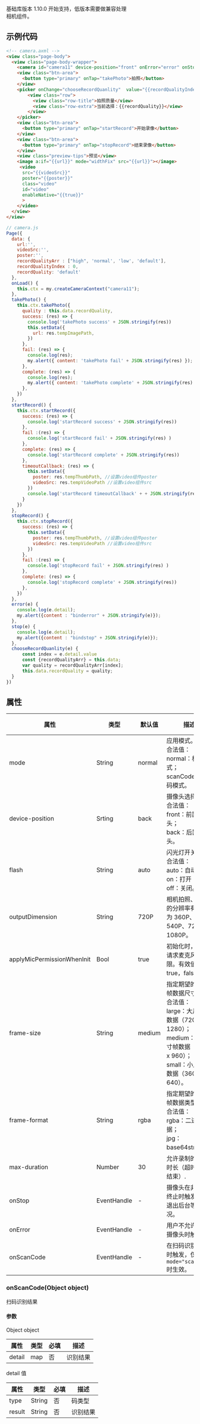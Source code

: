 基础库版本 1.10.0 开始支持，低版本需要做兼容处理<br />相机组件。

## 示例代码
```html
<!-- camera.axml -->
<view class="page-body">
  <view class="page-body-wrapper">
    <camera id="camera11" device-position="front" onError="error" onStop="stop" flash="off"  style="width: 100%; height: 300px;"></camera>
    <view class="btn-area">
      <button type="primary" onTap="takePhoto">拍照</button>
    </view>
    <picker onChange="chooseRecordQuanlity"  value="{{recordQualityIndex}}" range="{{recordQualityArr}}" >
        <view class="row">
          <view class="row-title">拍照质量</view>
          <view class="row-extra">当前选择：{{recordQuality}}</view>
        </view>
    </picker>
    <view class="btn-area">
      <button type="primary" onTap="startRecord">开始录像</button>
    </view>
    <view class="btn-area">
      <button type="primary" onTap="stopRecord">结束录像</button>
    </view>
    <view class="preview-tips">预览</view>
    <image a:if="{{url}}" mode="widthFix" src="{{url}}"></image>
     <video 
      src="{{videoSrc}}"
      poster="{{poster}}" 
      class="video" 
      id="video"
      enableNative="{{true}}"
      >
    </video>
  </view>
</view>
```


```javascript
// camera.js
Page({
  data: {
    url:'',
    videoSrc:'',
    poster:'',
    recordQualityArr : ["high", 'normal', 'low', 'default'],
    recordQualityIndex : 0,
    recordQuality: 'default'
  },
  onLoad() {
    this.ctx = my.createCameraContext("camera11");
  },
  takePhoto() {
    this.ctx.takePhoto({
      quality : this.data.recordQuality,
      success: (res) => {
        console.log('takePhoto success' + JSON.stringify(res))
        this.setData({
          url: res.tempImagePath,
        })
      },
      fail: (res) => {
        console.log(res);
        my.alert({ content: 'takePhoto fail' + JSON.stringify(res) });
      },
      complete: (res) => {
        console.log(res);
        my.alert({ content: 'takePhoto complete' + JSON.stringify(res) });
      },
    })
  },
  startRecord() {
    this.ctx.startRecord({
      success: (res) => {
        console.log('startRecord success' + JSON.stringify(res))
      },
      fail :(res) => {
        console.log('startRecord fail' + JSON.stringify(res) )
      },
      complete: (res) => {
        console.log('startRecord complete' + JSON.stringify(res))
      },
      timeoutCallback: (res) => {
        this.setData({
          poster: res.tempThumbPath, //设置video组件poster
          videoSrc: res.tempVideoPath //设置video组件src
        })
        console.log('startRecord timeoutCallback' + + JSON.stringify(res) )
      }
    })
  },
  stopRecord() {
    this.ctx.stopRecord({
      success: (res) => {
        this.setData({
          poster: res.tempThumbPath, //设置video组件poster
          videoSrc: res.tempVideoPath //设置video组件src
        })
      },
      fail :(res) => {
        console.log('stopRecord fail' + JSON.stringify(res) )
      },
      complete: (res) => {
        console.log('stopRecord complete' + JSON.stringify(res))
      },
    })
  },
  error(e) {
    console.log(e.detail);
    my.alert({content : "binderror" + JSON.stringify(e)});
  },
  stop(e) {
    console.log(e.detail);
    my.alert({content : "bindstop" + JSON.stringify(e)});
  },
  chooseRecordQuanlity(e) {
      const index = e.detail.value
      const {recordQualityArr} = this.data;
      var quality = recordQualityArr[index];
      this.data.recordQuality = quality;
  }
})
```

## 属性
| **属性** | **类型** | **默认值** | **描述** | **最低版本** |
| --- | --- | --- | --- | --- |
| mode | String | normal | 应用模式。<br />合法值：<br />normal：相机模式；<br />scanCode：扫码模式。 | 1.19.0 |
| device-position | Srting | back | 摄像头选择。<br />合法值：<br />front：前置摄像头；<br />back：后置摄像头。 | - |
| flash | String | auto | 闪光灯开关。<br />合法值：<br />auto：自动； <br />on：打开；<br />off：关闭。 | 1.18.0 |
| outputDimension | String | 720P | 相机拍照、录制的分辨率有效值为 360P、540P、720P、1080P。 | 1.23.0 |
| applyMicPermissionWhenInit | Bool | true | 初始化时，是否请求麦克风权限。有效值为：true，false。 | 1.20.0 |
| frame-size | String | medium | 指定期望的相机帧数据尺寸。<br />合法值：<br />large：大尺寸帧数据（720 x 1280）；<br />medium：中尺寸帧数据（540 x 960）；<br />small：小尺寸帧数据（360 x 640）。 | 1.19.0 |
| frame-format | String | rgba | 指定期望的相机帧数据类型。<br />合法值：<br />rgba：二进制数据；<br />jpg：base64string。 | 1.21.0 |
| max-duration | Number | 30 | 允许录制的最大时长（超时自动结束）. | 10.1.98 |
| onStop | EventHandle | - | 摄像头在非正常终止时触发，如退出后台等情况。 | - |
| onError | EventHandle | - | 用户不允许使用摄像头时触发。 | - |
| onScanCode | EventHandle | - | 在扫码识别成功时触发，仅在 `mode="scanCode"` 时生效。 | 1.19.0 |


### onScanCode(Object object)
扫码识别结果

#### 参数
Object object

| **属性** | **类型** | **必填** | **描述** |
| --- | --- | --- | --- |
| detail | map | 否 | 识别结果 |

detail 值

| **属性** | **类型** | **必填** | **描述** |
| --- | --- | --- | --- |
| type | String | 否 | 码类型 |
| result | String | 否 | 识别结果 |



